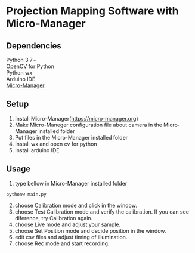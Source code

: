 # Projection Mapping Software with Micro-Manager

## Dependencies
Python 3.7~<br>
OpenCV for Python<br>
Python wx<br>
Arduino IDE<br>
[Micro-Manager](https://micro-manager.org)<br>

## Setup
1. Install Micro-Manager(https://micro-manager.org)
2. Make Micro-Maneger configuration file about camera in the Micro-Manager installed folder
3. Put files in the Micro-Manager installed folder 
4. Install wx and open cv for python
5. Install arduino IDE

## Usage
1. type bellow in Micro-Manager installed folder
```
pythonw main.py
```
2. choose Calibration mode and click in the window.
3. choose Test Calibration mode and verify the calibration. If you can see diference, try Calibration again.
4. choose Live mode and adjust your sample.
5. choose Set Position mode and decide position in the window.
6. edit csv files and adjust timing of illumination.
7. choose Rec mode and start recording.
